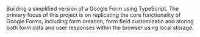 Building a simplified version of a Google Form using
TypeScript. The primary focus of this project is on replicating the core
functionality of Google Forms, including form creation, form field customizatio
and storing both form data and user responses within the browser using local storage.
